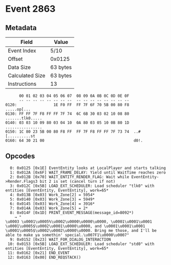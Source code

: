 # Event 2863

## Metadata

| Field           | Value    |
|-----------------|----------|
| Event Index     | 5/10     |
| Offset          | 0x0125   |
| Data Size       | 63 bytes |
| Calculated Size | 63 bytes |
| Instructions    | 13       |

```
      00 01 02 03 04 05 06 07  08 09 0A 0B 0C 0D 0E 0F
      -- -- -- -- -- -- -- --  -- -- -- -- -- -- -- --
0120:                1E F0 FF  FF 7F 6F 70 5B 00 80 F8       .....op[...
0130: FF FF 7F F8 FF FF 7F 74  6C 6B 30 03 02 10 08 80  .......tlk0.....
0140: 03 03 10 09 80 03 04 10  0A 80 03 05 10 0B 80 1D  ................
0150: 1C 80 23 5B 00 80 F8 FF  FF 7F F8 FF FF 7F 73 74  ..#[..........st
0160: 64 30 21 00                                       d0!.            
```

## Opcodes

```
  0: 0x0125 [0x1E] EventEntity looks at LocalPlayer and starts talking
  1: 0x012A [0x6F] WAIT_FRAME_DELAY: Yield until WaitTime reaches zero
  2: 0x012B [0x70] WAIT_ENTITY_RENDER_FLAG: Wait while EventEntity->Render.Flags3 bit 2 is set (cancel turn if not)
  3: 0x012C [0x5B] LOAD_EXT_SCHEDULER: Load scheduler "tlk0" with entities [EventEntity, EventEntity], work=65*
  4: 0x013B [0x03] Work_Zone[2] = 5954*
  5: 0x0140 [0x03] Work_Zone[3] = 5949*
  6: 0x0145 [0x03] Work_Zone[4] = 3916*
  7: 0x014A [0x03] Work_Zone[5] = 2*
  8: 0x014F [0x1D] PRINT_EVENT_MESSAGE(message_id=8092*)
    → "
\u0003 \u0001\u0005%\u0002\u0000\u0000\u0000, \u0001\u0001\u0001 \u0001\u0005$\u0002\u0001\u0000\u0000, and \u0001\u0001\u0001 \u0001\u0005$\u0002\u0002\u0000\u0000. Bring me those, and I'll be able to make ya somethin' special.\u007F1\u0000\u0007"
  9: 0x0152 [0x23] WAIT_FOR_DIALOG_INTERACTION
 10: 0x0153 [0x5B] LOAD_EXT_SCHEDULER: Load scheduler "std0" with entities [EventEntity, EventEntity], work=65*
 11: 0x0162 [0x21] END_EVENT
 12: 0x0163 [0x00] END_REQSTACK()
```
